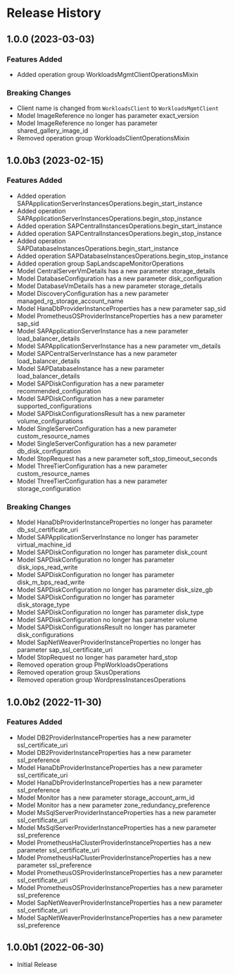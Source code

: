 # Release History

## 1.0.0 (2023-03-03)

### Features Added

  - Added operation group WorkloadsMgmtClientOperationsMixin

### Breaking Changes

  - Client name is changed from `WorkloadsClient` to `WorkloadsMgmtClient`
  - Model ImageReference no longer has parameter exact_version
  - Model ImageReference no longer has parameter shared_gallery_image_id
  - Removed operation group WorkloadsClientOperationsMixin

## 1.0.0b3 (2023-02-15)

### Features Added

  - Added operation SAPApplicationServerInstancesOperations.begin_start_instance
  - Added operation SAPApplicationServerInstancesOperations.begin_stop_instance
  - Added operation SAPCentralInstancesOperations.begin_start_instance
  - Added operation SAPCentralInstancesOperations.begin_stop_instance
  - Added operation SAPDatabaseInstancesOperations.begin_start_instance
  - Added operation SAPDatabaseInstancesOperations.begin_stop_instance
  - Added operation group SapLandscapeMonitorOperations
  - Model CentralServerVmDetails has a new parameter storage_details
  - Model DatabaseConfiguration has a new parameter disk_configuration
  - Model DatabaseVmDetails has a new parameter storage_details
  - Model DiscoveryConfiguration has a new parameter managed_rg_storage_account_name
  - Model HanaDbProviderInstanceProperties has a new parameter sap_sid
  - Model PrometheusOSProviderInstanceProperties has a new parameter sap_sid
  - Model SAPApplicationServerInstance has a new parameter load_balancer_details
  - Model SAPApplicationServerInstance has a new parameter vm_details
  - Model SAPCentralServerInstance has a new parameter load_balancer_details
  - Model SAPDatabaseInstance has a new parameter load_balancer_details
  - Model SAPDiskConfiguration has a new parameter recommended_configuration
  - Model SAPDiskConfiguration has a new parameter supported_configurations
  - Model SAPDiskConfigurationsResult has a new parameter volume_configurations
  - Model SingleServerConfiguration has a new parameter custom_resource_names
  - Model SingleServerConfiguration has a new parameter db_disk_configuration
  - Model StopRequest has a new parameter soft_stop_timeout_seconds
  - Model ThreeTierConfiguration has a new parameter custom_resource_names
  - Model ThreeTierConfiguration has a new parameter storage_configuration

### Breaking Changes

  - Model HanaDbProviderInstanceProperties no longer has parameter db_ssl_certificate_uri
  - Model SAPApplicationServerInstance no longer has parameter virtual_machine_id
  - Model SAPDiskConfiguration no longer has parameter disk_count
  - Model SAPDiskConfiguration no longer has parameter disk_iops_read_write
  - Model SAPDiskConfiguration no longer has parameter disk_m_bps_read_write
  - Model SAPDiskConfiguration no longer has parameter disk_size_gb
  - Model SAPDiskConfiguration no longer has parameter disk_storage_type
  - Model SAPDiskConfiguration no longer has parameter disk_type
  - Model SAPDiskConfiguration no longer has parameter volume
  - Model SAPDiskConfigurationsResult no longer has parameter disk_configurations
  - Model SapNetWeaverProviderInstanceProperties no longer has parameter sap_ssl_certificate_uri
  - Model StopRequest no longer has parameter hard_stop
  - Removed operation group PhpWorkloadsOperations
  - Removed operation group SkusOperations
  - Removed operation group WordpressInstancesOperations

## 1.0.0b2 (2022-11-30)

### Features Added

  - Model DB2ProviderInstanceProperties has a new parameter ssl_certificate_uri
  - Model DB2ProviderInstanceProperties has a new parameter ssl_preference
  - Model HanaDbProviderInstanceProperties has a new parameter ssl_certificate_uri
  - Model HanaDbProviderInstanceProperties has a new parameter ssl_preference
  - Model Monitor has a new parameter storage_account_arm_id
  - Model Monitor has a new parameter zone_redundancy_preference
  - Model MsSqlServerProviderInstanceProperties has a new parameter ssl_certificate_uri
  - Model MsSqlServerProviderInstanceProperties has a new parameter ssl_preference
  - Model PrometheusHaClusterProviderInstanceProperties has a new parameter ssl_certificate_uri
  - Model PrometheusHaClusterProviderInstanceProperties has a new parameter ssl_preference
  - Model PrometheusOSProviderInstanceProperties has a new parameter ssl_certificate_uri
  - Model PrometheusOSProviderInstanceProperties has a new parameter ssl_preference
  - Model SapNetWeaverProviderInstanceProperties has a new parameter ssl_certificate_uri
  - Model SapNetWeaverProviderInstanceProperties has a new parameter ssl_preference

## 1.0.0b1 (2022-06-30)

* Initial Release
